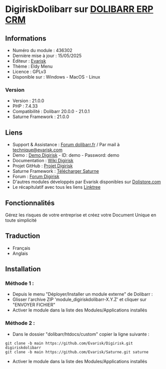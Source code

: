 # DigiriskDolibarr sur [DOLIBARR ERP CRM](https://dolibarr.org)

## Informations

- Numéro du module : 436302
- Dernière mise à jour : 15/05/2025
- Éditeur : [Evarisk](https://evarisk.com)
- Thème : Eldy Menu
- Licence : GPLv3
- Disponible sur : Windows - MacOS - Linux

### Version

- Version : 21.0.0
- PHP : 7.4.33
- Compatibilité : Dolibarr 20.0.0 - 21.0.1
- Saturne Framework : 21.0.0

## Liens

- Support & Assistance : [Forum dolibarr.fr](https://dolibarr.fr) / Par mail à technique@evarisk.com
- Demo : [Demo Digirisk](https://demodoli.digirisk.com) - ID: demo - Password: demo
- Documentation : [Wiki Digirisk](https://wiki.dolibarr.org/index.php/Module_DigiriskDolibarr)
- Projet GitHub : [Projet Digirisk](https://github.com/Evarisk/Digirisk/projects?query=is%3Aopen)
- Saturne Framework : [Télécharger Saturne](https://dolistore.com/fr/modules/1906-Saturne.html)
- Forum : [Forum Digirisk](https://dolibarr.fr/forum/t/module-digirisk-document-unique/37119)
- D'autres modules développés par Evarisk disponibles sur [Dolistore.com](https://dolistore.com)
- Le récapitulatif avec tous les liens [Linktree](https://linktr.ee/DigiRisk)

## Fonctionnalités

Gérez les risques de votre entreprise et créez votre Document Unique en toute simplicité

## Traduction

- Français
- Anglais

## Installation

### Méthode 1 :

- Depuis le menu "Déployer/Installer un module externe" de Dolibarr :
- Glisser l'archive ZIP 'module_digiriskdolibarr-X.Y.Z' et cliquer sur "ENVOYER FICHIER"
- Activer le module dans la liste des Modules/Applications installés

### Méthode 2 :

- Dans le dossier "dolibarr/htdocs/custom" copier la ligne suivante :
```
git clone -b main https://github.com/Evarisk/Digirisk.git digiriskdolibarr
git clone -b main https://github.com/Evarisk/Saturne.git saturne
```
- Activer le module dans la liste des Modules/Applications installés
